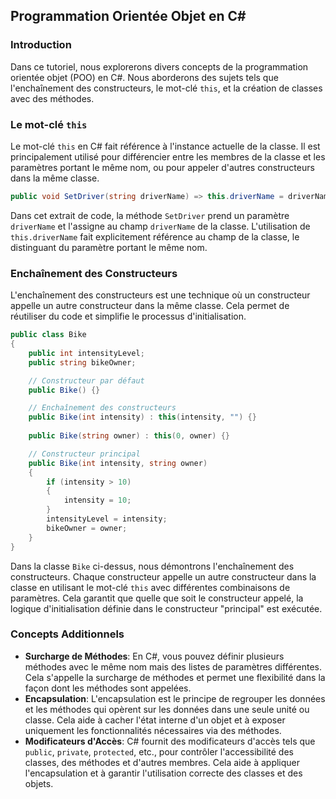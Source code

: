## Programmation Orientée Objet en C#

### Introduction
Dans ce tutoriel, nous explorerons divers concepts de la programmation orientée objet (POO) en C#. Nous aborderons des sujets tels que l'enchaînement des constructeurs, le mot-clé `this`, et la création de classes avec des méthodes.

### Le mot-clé `this`
Le mot-clé `this` en C# fait référence à l'instance actuelle de la classe. Il est principalement utilisé pour différencier entre les membres de la classe et les paramètres portant le même nom, ou pour appeler d'autres constructeurs dans la même classe.

```csharp
public void SetDriver(string driverName) => this.driverName = driverName;
```
Dans cet extrait de code, la méthode `SetDriver` prend un paramètre `driverName` et l'assigne au champ `driverName` de la classe. L'utilisation de `this.driverName` fait explicitement référence au champ de la classe, le distinguant du paramètre portant le même nom.

### Enchaînement des Constructeurs
L'enchaînement des constructeurs est une technique où un constructeur appelle un autre constructeur dans la même classe. Cela permet de réutiliser du code et simplifie le processus d'initialisation.

```csharp
public class Bike
{
    public int intensityLevel;
    public string bikeOwner;

    // Constructeur par défaut
    public Bike() {}

    // Enchaînement des constructeurs
    public Bike(int intensity) : this(intensity, "") {}
    
    public Bike(string owner) : this(0, owner) {}

    // Constructeur principal
    public Bike(int intensity, string owner)
    {
        if (intensity > 10)
        {
            intensity = 10;
        }
        intensityLevel = intensity;
        bikeOwner = owner;
    }
}
```
Dans la classe `Bike` ci-dessus, nous démontrons l'enchaînement des constructeurs. Chaque constructeur appelle un autre constructeur dans la classe en utilisant le mot-clé `this` avec différentes combinaisons de paramètres. Cela garantit que quelle que soit le constructeur appelé, la logique d'initialisation définie dans le constructeur "principal" est exécutée.

### Concepts Additionnels
- **Surcharge de Méthodes**: En C#, vous pouvez définir plusieurs méthodes avec le même nom mais des listes de paramètres différentes. Cela s'appelle la surcharge de méthodes et permet une flexibilité dans la façon dont les méthodes sont appelées.
- **Encapsulation**: L'encapsulation est le principe de regrouper les données et les méthodes qui opèrent sur les données dans une seule unité ou classe. Cela aide à cacher l'état interne d'un objet et à exposer uniquement les fonctionnalités nécessaires via des méthodes.
- **Modificateurs d'Accès**: C# fournit des modificateurs d'accès tels que `public`, `private`, `protected`, etc., pour contrôler l'accessibilité des classes, des méthodes et d'autres membres. Cela aide à appliquer l'encapsulation et à garantir l'utilisation correcte des classes et des objets.